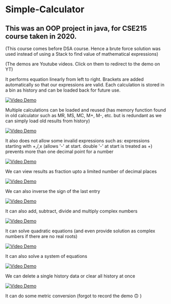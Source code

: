 # Simple-Calculator
## This was an OOP project in java, for CSE215 course taken in 2020.

(This course comes before DSA course. Hence a brute force solution was used instead of using a Stack to find value of mathematical expressions)

(The demos are Youtube videos. Click on them to redirect to the demo on YT)

It performs equation linearly from left to right.
Brackets are added automatically so that our expressions are valid.
Each calculation is stored in a bin as history and can be loaded back for future use.

[![Video Demo](http://img.youtube.com/vi/Gx-qJbisY_U/0.jpg)](http://www.youtube.com/watch?v=Gx-qJbisY_U)


Multiple calculations can be loaded and reused 
(has memory function found in old calculator such as MR, MS, MC, M+, M-, etc. but is redundant as we can simply load old results from history)

[![Video Demo](http://img.youtube.com/vi/xvfq9D3KltQ/0.jpg)](http://www.youtube.com/watch?v=xvfq9D3KltQ)


It also does not allow some invalid expressions such as:
expressions starting with +,/,x (allows '-' at start. double '-' at start is treated as +)
prevents more than one decimal point for a number

[![Video Demo](http://img.youtube.com/vi/uDLaRCn6B4I/0.jpg)](http://www.youtube.com/watch?v=uDLaRCn6B4I)


We can view results as fraction upto a limited number of decimal places

[![Video Demo](http://img.youtube.com/vi/FHVtatDG_ME/0.jpg)](http://www.youtube.com/watch?v=FHVtatDG_ME)


We can also inverse the sign of the last entry

[![Video Demo](http://img.youtube.com/vi/VWn_2DGSzVY/0.jpg)](http://www.youtube.com/watch?v=VWn_2DGSzVY)


It can also add, subtract, divide and multiply complex numbers

[![Video Demo](http://img.youtube.com/vi/dhsTeRe4QjQ/0.jpg)](http://www.youtube.com/watch?v=dhsTeRe4QjQ)


It can solve quadratic equations (and even provide solution as complex numbers if there are no real roots)

[![Video Demo](http://img.youtube.com/vi/b0JvYPcIoAs/0.jpg)](http://www.youtube.com/watch?v=b0JvYPcIoAs)


It can also solve a system of equations

[![Video Demo](http://img.youtube.com/vi/rus-JsO8Tzg/0.jpg)](http://www.youtube.com/watch?v=rus-JsO8Tzg)


We can delete a single history data or clear all history at once

[![Video Demo](http://img.youtube.com/vi/vZ2Kepe_lIA/0.jpg)](http://www.youtube.com/watch?v=vZ2Kepe_lIA)


It can do some metric conversion
(forgot to record the demo 🙃 )


